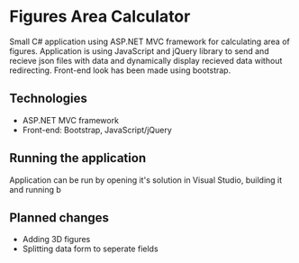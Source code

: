 # Figures Area Calculator

Small C# application using ASP.NET MVC framework for calculating area of figures. Application is using JavaScript and jQuery library to send and recieve json files with data and dynamically display recieved data without redirecting. Front-end look has been made using bootstrap.

## Technologies
- ASP.NET MVC framework
- Front-end: Bootstrap, JavaScript/jQuery

## Running the application
Application can be run by opening it's solution in Visual Studio, building it and running b

## Planned changes
- Adding 3D figures
- Splitting data form to seperate fields
